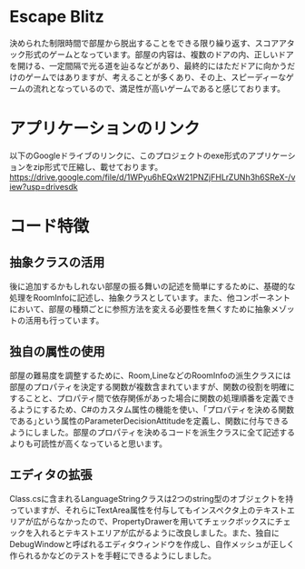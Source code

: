 # Escape Blitz
決められた制限時間で部屋から脱出することをできる限り繰り返す、スコアアタック形式のゲームとなっています。部屋の内容は、複数のドアの内、正しいドアを開ける、一定間隔で光る道を辿るなどがあり、最終的にはただドアに向かうだけのゲームではありますが、考えることが多くあり、その上、スピーディーなゲームの流れとなっているので、満足性が高いゲームであると感じております。
# アプリケーションのリンク
以下のGoogleドライブのリンクに、このプロジェクトのexe形式のアプリケーションをzip形式で圧縮し、載せております。
https://drive.google.com/file/d/1WPyu6hEQxW21PNZjFHLrZUNh3h6SReX-/view?usp=drivesdk
# コード特徴
## 抽象クラスの活用
後に追加するかもしれない部屋の振る舞いの記述を簡単にするために、基礎的な処理をRoomInfoに記述し、抽象クラスとしています。また、他コンポーネントにおいて、部屋の種類ごとに参照方法を変える必要性を無くすために抽象メゾットの活用も行っています。
## 独自の属性の使用
部屋の難易度を調整するために、Room,LineなどのRoomInfoの派生クラスには部屋のプロパティを決定する関数が複数含まれていますが、関数の役割を明確にすることと、プロパティ間で依存関係があった場合に関数の処理順番を定義できるようにするため、C#のカスタム属性の機能を使い、｢プロパティを決める関数である｣という属性のParameterDecisionAttitudeを定義し、関数に付与できるようにしました。部屋のプロパティを決めるコードを派生クラスに全て記述するよりも可読性が高くなっていると思います。
## エディタの拡張
Class.csに含まれるLanguageStringクラスは2つのstring型のオブジェクトを持っていますが、それらにTextArea属性を付与してもインスペクタ上のテキストエリアが広がらなかったので、PropertyDrawerを用いてチェックボックスにチェックを入れるとテキストエリアが広がるように改良しました。また、独自にDebugWindowと呼ばれるエディタウィンドウを作成し、自作メッシュが正しく作られるかなどのテストを手軽にできるようにしました。

